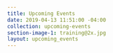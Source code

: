 ```yaml
---
title: Upcoming Events
date: 2019-04-13 11:51:00 -04:00
collection: upcoming-events
section-image-1: training@2x.jpg
layout: upcoming_events
---
```

